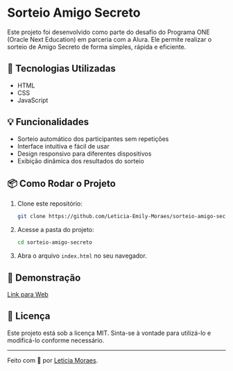 # Sorteio Amigo Secreto

Este projeto foi desenvolvido como parte do desafio do Programa ONE (Oracle Next Education) em parceria com a Alura. Ele permite realizar o sorteio de Amigo Secreto de forma simples, rápida e eficiente.

## 🚀 Tecnologias Utilizadas

- HTML
- CSS
- JavaScript

## 💡 Funcionalidades

- Sorteio automático dos participantes sem repetições
- Interface intuitiva e fácil de usar
- Design responsivo para diferentes dispositivos
- Exibição dinâmica dos resultados do sorteio

## 📦 Como Rodar o Projeto

1. Clone este repositório:
   ```bash
   git clone https://github.com/Leticia-Emily-Moraes/sorteio-amigo-secreto.git
   ```

2. Acesse a pasta do projeto:
   ```bash
   cd sorteio-amigo-secreto
   ```

3. Abra o arquivo `index.html` no seu navegador.

## 🌟 Demonstração

[Link para Web](https://leticia-emily-moraes.github.io/sorteio-amigo-secreto/)

## 📜 Licença

Este projeto está sob a licença MIT. Sinta-se à vontade para utilizá-lo e modificá-lo conforme necessário.

---
Feito com 💙 por [Leticia Moraes](https://github.com/Leticia-Emily-Moraes).
